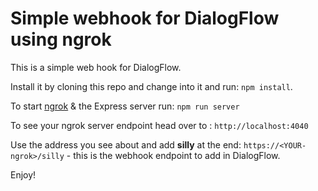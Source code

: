 # Simple webhook for DialogFlow using ngrok

This is a simple web hook for DialogFlow.

Install it by cloning this repo and change into it and run: `npm install`.

To start [ngrok](https://ngrok.com/) & the Express server run: `npm run server`

To see your ngrok server endpoint head over to : `http://localhost:4040`

Use the address you see about and add **silly** at the end: `https://<YOUR-ngrok>/silly` - this is the webhook endpoint to add in DialogFlow.

Enjoy!
